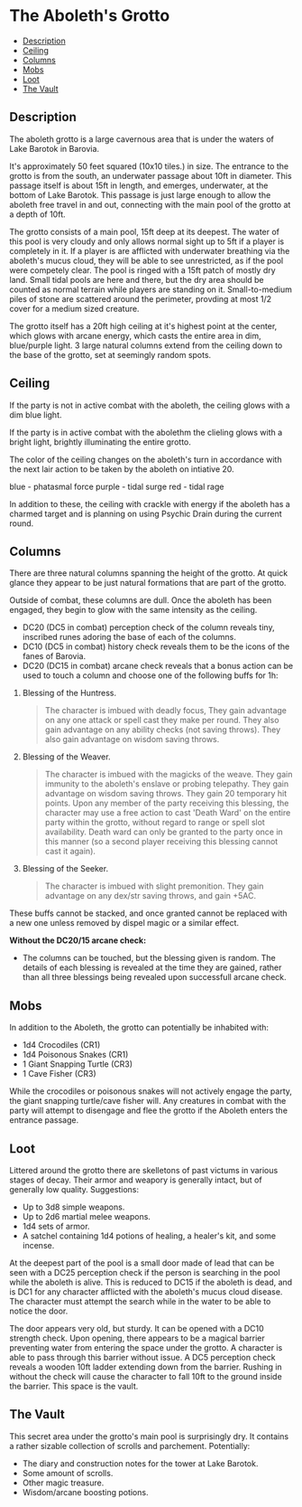 # The Aboleth's Grotto

- [Description](#description)
- [Ceiling](#ceiling)
- [Columns](#columns)
- [Mobs](#mobs)
- [Loot](#loot)
- [The Vault](#the-vault)

## Description

The aboleth grotto is a large cavernous area that is under the waters of Lake Barotok in Barovia.  

It's approximately 50 feet squared (10x10 tiles.) in size. The entrance to the grotto is from the south, an underwater passage about 10ft in diameter. This passage itself is about 15ft in length, and emerges, underwater, at the bottom of Lake Barotok. This passage is just large enough to allow the aboleth free travel in and out, connecting with the main pool of the grotto at a depth of 10ft.

The grotto consists of a main pool, 15ft deep at its deepest. The water of this pool is very cloudy and only allows normal sight up to 5ft if a player is completely in it. If a player is are afflicted with underwater breathing via the aboleth's mucus cloud, they will be able to see unrestricted, as if the pool were competely clear. The pool is ringed with a 15ft patch of mostly dry land. Small tidal pools are here and there, but the dry area should be counted as normal terrain while players are standing on it. Small-to-medium piles of stone are scattered around the perimeter, provding at most 1/2 cover for a medium sized creature. 

The grotto itself has a 20ft high ceiling at it's highest point at the center, which glows with arcane energy, which casts the entire area in dim, blue/purple light. 3 large natural columns extend from the ceiling down to the base of the grotto, set at seemingly random spots.

## Ceiling

If the party is not in active combat with the aboleth, the ceiling glows with a dim blue light.

If the party is in active combat with the abolethm the clieling glows with a bright light, brightly illuminating the entire grotto.

The color of the ceiling changes on the aboleth's turn in accordance with the next lair action to be taken by the aboleth on intiative 20.

blue - phatasmal force
purple - tidal surge
red - tidal rage

In addition to these, the ceiling with crackle with energy if the aboleth has a charmed target and is planning on using Psychic Drain during the current round.


## Columns

There are three natural columns spanning the height of the grotto. At quick glance they appear to be just natural formations that are part of the grotto.

Outside of combat, these columns are dull. Once the aboleth has been engaged, they begin to glow with the same intensity as the ceiling.

- DC20 (DC5 in combat) perception check of the column reveals tiny, inscribed runes adoring the base of each of the columns.
- DC10 (DC5 in combat) history check reveals them to be the icons of the fanes of Barovia.
- DC20 (DC15 in combat) arcane check reveals that a bonus action can be used to touch a column and choose one of the following buffs for 1h:

1. Blessing of the Huntress.

    > The character is imbued with deadly focus, They gain advantage on any one attack or spell cast they make per round. They also gain advantage on any ability checks (not saving throws). They also gain advantage on wisdom saving throws.
2. Blessing of the Weaver.

    > The character is imbued with the magicks of the weave. They gain immunity to the aboleth's enslave or probing telepathy. They gain advantage on wisdom saving throws. They gain 20 temporary hit points. Upon any member of the party receiving this blessing, the character may use a free action to cast 'Death Ward' on the entire party within the grotto, without regard to range or spell slot availability. Death ward can only be granted to the party once in this manner (so a second player receiving this blessing cannot cast it again).
3. Blessing of the Seeker.

    > The character is imbued with slight premonition. They gain advantage on any dex/str saving throws, and gain +5AC.

These buffs cannot be stacked, and once granted cannot be replaced with a new one unless removed by dispel magic or a similar effect.

**Without the DC20/15 arcane check:**

-  The columns can be touched, but the blessing given is random. The details of each blessing is revealed at the time they are gained, rather than all three blessings being revealed upon successfull arcane check.
## Mobs

In addition to the Aboleth, the grotto can potentially be inhabited with:

- 1d4 Crocodiles (CR1)
- 1d4 Poisonous Snakes (CR1)
- 1 Giant Snapping Turtle (CR3)
- 1 Cave Fisher (CR3)

While the crocodiles or poisonous snakes will not actively engage the party, the giant snapping turtle/cave fisher will.
Any creatures in combat with the party will attempt to disengage and flee the grotto if the Aboleth enters the entrance passage.

## Loot

Littered around the grotto there are skelletons of past victums in various stages of decay. Their armor and weapory is generally intact, but of generally low quality. Suggestions:

- Up to 3d8 simple weapons.
- Up to 2d6 martial melee weapons.
- 1d4 sets of armor.
- A satchel containing 1d4 potions of healing, a healer's kit, and some incense.

At the deepest part of the pool is a small door made of lead that can be seen with a DC25 perception check if the person is searching in the pool while the aboleth is alive. This is reduced to DC15 if the aboleth is dead, and is DC1 for any character afflicted with the aboleth's mucus cloud disease. The character must attempt the search while in the water to be able to notice the door.

The door appears very old, but sturdy. It can be opened with a DC10 strength check. Upon opening, there appears to be a magical barrier preventing water from entering the space under the grotto. A character is able to pass through this barrier without issue. A DC5 perception check reveals a wooden 10ft ladder extending down from the barrier. Rushing in without the check will cause the character to fall 10ft to the ground inside the barrier. This space is the vault.

## The Vault

This secret area under the grotto's main pool is surprisingly dry. It contains a rather sizable collection of scrolls and parchement. Potentially:

- The diary and construction notes for the tower at Lake Barotok.
- Some amount of scrolls.
- Other magic treasure.
- Wisdom/arcane boosting potions.
